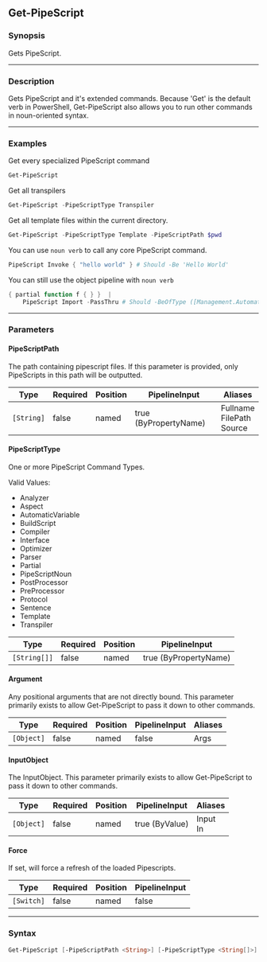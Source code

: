 Get-PipeScript
--------------




### Synopsis
Gets PipeScript.



---


### Description

Gets PipeScript and it's extended commands.
Because 'Get' is the default verb in PowerShell,
Get-PipeScript also allows you to run other commands in noun-oriented syntax.



---


### Examples
Get every specialized PipeScript command

```PowerShell
Get-PipeScript
```
Get all transpilers

```PowerShell
Get-PipeScript -PipeScriptType Transpiler
```
Get all template files within the current directory.

```PowerShell
Get-PipeScript -PipeScriptType Template -PipeScriptPath $pwd
```
You can use `noun verb` to call any core PipeScript command.

```PowerShell
PipeScript Invoke { "hello world" } # Should -Be 'Hello World'
```
You can still use the object pipeline with `noun verb`

```PowerShell
{ partial function f { } }  |
    PipeScript Import -PassThru # Should -BeOfType ([Management.Automation.PSModuleInfo])
```


---


### Parameters
#### **PipeScriptPath**

The path containing pipescript files.
If this parameter is provided, only PipeScripts in this path will be outputted.






|Type      |Required|Position|PipelineInput        |Aliases                         |
|----------|--------|--------|---------------------|--------------------------------|
|`[String]`|false   |named   |true (ByPropertyName)|Fullname<br/>FilePath<br/>Source|



#### **PipeScriptType**

One or more PipeScript Command Types.



Valid Values:

* Analyzer
* Aspect
* AutomaticVariable
* BuildScript
* Compiler
* Interface
* Optimizer
* Parser
* Partial
* PipeScriptNoun
* PostProcessor
* PreProcessor
* Protocol
* Sentence
* Template
* Transpiler






|Type        |Required|Position|PipelineInput        |
|------------|--------|--------|---------------------|
|`[String[]]`|false   |named   |true (ByPropertyName)|



#### **Argument**

Any positional arguments that are not directly bound.
This parameter primarily exists to allow Get-PipeScript to pass it down to other commands.






|Type      |Required|Position|PipelineInput|Aliases|
|----------|--------|--------|-------------|-------|
|`[Object]`|false   |named   |false        |Args   |



#### **InputObject**

The InputObject.
This parameter primarily exists to allow Get-PipeScript to pass it down to other commands.






|Type      |Required|Position|PipelineInput |Aliases     |
|----------|--------|--------|--------------|------------|
|`[Object]`|false   |named   |true (ByValue)|Input<br/>In|



#### **Force**

If set, will force a refresh of the loaded Pipescripts.






|Type      |Required|Position|PipelineInput|
|----------|--------|--------|-------------|
|`[Switch]`|false   |named   |false        |





---


### Syntax
```PowerShell
Get-PipeScript [-PipeScriptPath <String>] [-PipeScriptType <String[]>] [-Argument <Object>] [-InputObject <Object>] [-Force] [<CommonParameters>]
```
